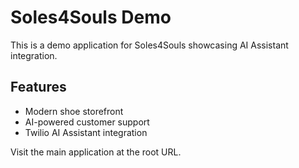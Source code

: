 # Soles4Souls Demo

This is a demo application for Soles4Souls showcasing AI Assistant integration.

## Features
- Modern shoe storefront
- AI-powered customer support
- Twilio AI Assistant integration

Visit the main application at the root URL.
